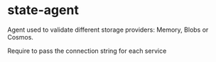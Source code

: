 # state-agent

Agent used to validate different storage providers: Memory, Blobs or Cosmos.

Require to pass the connection string for each service